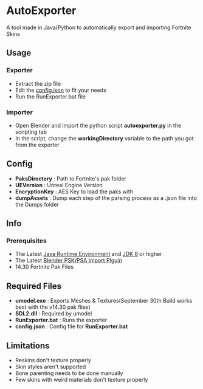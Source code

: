 # AutoExporter
A tool made in Java/Python to automatically export and importing Fortnite Skins

## Usage

### Exporter
* Extract the zip file
* Edit the [config.json](#Config) to fit your needs
* Run the RunExporter.bat file

### Importer
* Open Blender and import the python script **autoexporter.py** in the scripting tab
* In the script, change the **workingDirectory** variable to the path you got from the exporter

## Config
* **PaksDirectory** : Path to Fortnite's pak folder
* **UEVersion** : Unreal Engine Version
* **EncryptionKey** : AES Key to load the paks with
* **dumpAssets** : Dump each step of the parsing process as a .json file into the Dumps folder

## Info

### Prerequisites
* The Latest [Java Runtime Environment](https://www.oracle.com/java/technologies/javase-server-jre8-downloads.html) and [JDK 8](https://www.oracle.com/java/technologies/javase/javase-jdk8-downloads.html) or higher
* The Latest [Blender PSK/PSA Import Plguin](https://github.com/Befzz/blender3d_import_psk_psa)
* 14.30 Fortnite Pak Files

## Required Files
* **umodel.exe** : Exports Meshes & Textures(September 30th Build works best with the v14.30 pak files)
* **SDL2.dll** : Required by umodel
* **RunExporter.bat** : Runs the exporter
* **config.json** : Config file for **RunExporter.bat**

## Limitations
* Reskins don't texture properly
* Skin styles aren't supported
* Bone parenting needs to be done manually
* Few skins with weird materials don't texture properly
